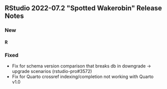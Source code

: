 ## RStudio 2022-07.2 "Spotted Wakerobin" Release Notes

### New

#### R

### Fixed

* Fix for schema version comparison that breaks db in downgrade -> upgrade scenarios (rstudio-pro#3572)
* Fix for Quarto crossref indexing/completion not working with Quarto v1.0

